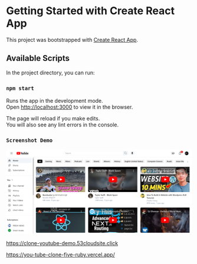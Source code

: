 # Getting Started with Create React App

This project was bootstrapped with [Create React App](https://github.com/facebook/create-react-app).

## Available Scripts

In the project directory, you can run:

### `npm start`

Runs the app in the development mode.\
Open [http://localhost:3000](http://localhost:3000) to view it in the browser.

The page will reload if you make edits.\
You will also see any lint errors in the console.

### `Screenshot Demo`

<img src='./public/screen-youtube-github.png' />

https://clone-youtube-demo.53cloudsite.click

https://you-tube-clone-five-ruby.vercel.app/